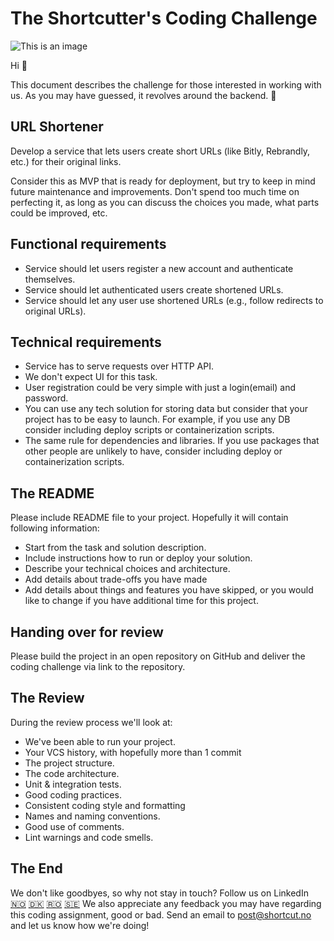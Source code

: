 # The Shortcutter's Coding Challenge

![This is an image](./shortcut.jpg)

Hi :wave:

This document describes the challenge for those interested in working with us. As you may have guessed, it revolves around the backend. :tada:

## URL Shortener
Develop a service that lets users create short URLs (like Bitly, Rebrandly, etc.) for their original links.

Consider this as MVP that is ready for deployment, but try to keep in mind future maintenance and improvements.
Don't spend too much time on perfecting it, as long as you can discuss the choices you made, what parts could be improved, etc.

## Functional requirements

- Service should let users register a new account and authenticate themselves.
- Service should let authenticated users create shortened URLs.
- Service should let any user use shortened URLs (e.g., follow redirects to original URLs).

## Technical requirements

- Service has to serve requests over HTTP API.
- We don't expect UI for this task.
- User registration could be very simple with just a login(email) and password.
- You can use any tech solution for storing data but consider that your project has to be easy to launch. For example, if you use any DB consider including deploy scripts or containerization scripts.
- The same rule for dependencies and libraries. If you use packages that other people are unlikely to have, consider including deploy or containerization scripts.

## The README

Please include README file to your project. Hopefully it will contain following information:

- Start from the task and solution description.
- Include instructions how to run or deploy your solution.
- Describe your technical choices and architecture.
- Add details about trade-offs you have made
- Add details about things and features you have skipped, or you would like to change if you have additional time for this project.

## Handing over for review

Please build the project in an open repository on GitHub and deliver the coding challenge via link to the repository.

## The Review

During the review process we'll look at:

- We've been able to run your project.
- Your VCS history, with hopefully more than 1 commit
- The project structure.
- The code architecture.
- Unit & integration tests.
- Good coding practices.
- Consistent coding style and formatting
- Names and naming conventions.
- Good use of comments.
- Lint warnings and code smells.

## The End

We don't like goodbyes, so why not stay in touch? Follow us on LinkedIn
[:norway:](https://no.linkedin.com/company/shortcut-as)
[:denmark:](https://www.linkedin.com/company/shortcut-global/)
[:romania:](https://www.linkedin.com/company/shortcut-bucharest/)
[:sweden:](https://www.linkedin.com/company/shortcut-sweden)
We also appreciate any feedback you may have regarding this coding assignment, good or bad. Send an email to [post@shortcut.no](mailto:post@shortcut.no) and let us know how we're doing!
